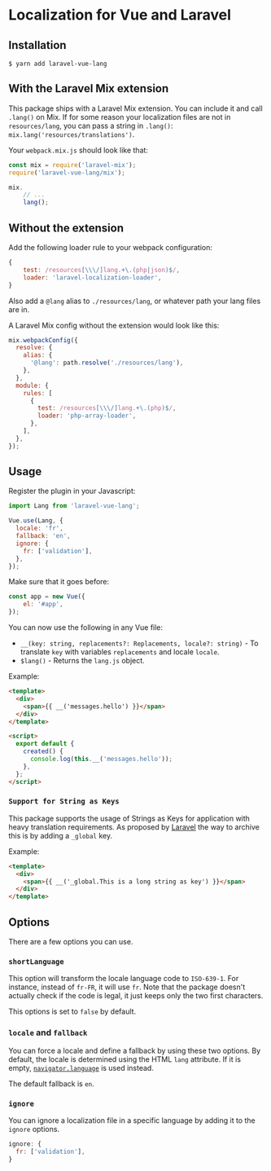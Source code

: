 # Localization for Vue and Laravel

## Installation

```console
$ yarn add laravel-vue-lang
```

## With the Laravel Mix extension

This package ships with a Laravel Mix extension. You can include it and call `.lang()` on Mix. 
If for some reason your localization files are not in `resources/lang`, you can pass a string in `.lang()`: `mix.lang('resources/translations')`.

Your `webpack.mix.js` should look like that:

```js
const mix = require('laravel-mix');
require('laravel-vue-lang/mix');

mix.
    // ...
    lang();
```

## Without the extension

Add the following loader rule to your webpack configuration:

```js
{
    test: /resources[\\\/]lang.+\.(php|json)$/,
    loader: 'laravel-localization-loader',
}
```

Also add a `@lang` alias to `./resources/lang`, or whatever path your lang files are in.

A Laravel Mix config without the extension would look like this:

```js
mix.webpackConfig({
  resolve: {
    alias: {
      '@lang': path.resolve('./resources/lang'),
    },
  },
  module: {
    rules: [
      {
        test: /resources[\\\/]lang.+\.(php)$/,
        loader: 'php-array-loader',
      },
    ],
  },
});
```

## Usage

Register the plugin in your Javascript:

```js
import Lang from 'laravel-vue-lang';

Vue.use(Lang, {
  locale: 'fr',
  fallback: 'en',
  ignore: {
    fr: ['validation'],
  },
});
```
Make sure that it goes before:
```js
const app = new Vue({
    el: '#app',
});
```

You can now use the following in any Vue file:

- `__(key: string, replacements?: Replacements, locale?: string)` - To translate `key` with variables `replacements` and locale `locale`.
- `$lang()` - Returns the `lang.js` object.

Example:

```html
<template>
  <div>
    <span>{{ __('messages.hello') }}</span>
  </div>
</template>

<script>
  export default {
    created() {
      console.log(this.__('messages.hello'));
    },
  };
</script>
```

### `Support for String as Keys`
This package supports the usage of Strings as Keys for application with heavy translation requirements. As proposed by [Laravel](https://laravel.com/docs/7.x/localization#using-translation-strings-as-keys) the way to archive this is by adding a `_global` key.

Example:
```html
<template>
  <div>
    <span>{{ __('_global.This is a long string as key') }}</span>
  </div>
</template>
```


## Options

There are a few options you can use. 

### `shortLanguage`

This option will transform the locale language code to `ISO-639-1`. For instance, instead of `fr-FR`, it will use `fr`. Note that the package doesn't actually check if the code is legal, it just keeps only the two first characters. 

This options is set to `false` by default.

### `locale` and `fallback`

You can force a locale and define a fallback by using these two options. By default, the locale is determined using the HTML `lang` attribute. If it is empty, [`navigator.language`](https://developer.mozilla.org/en-US/docs/Web/API/NavigatorLanguage/language) is used instead. 

The default fallback is `en`.

### `ignore` 

You can ignore a localization file in a specific language by adding it to the `ignore` options. 

```js
ignore: {
  fr: ['validation'],
}
```
